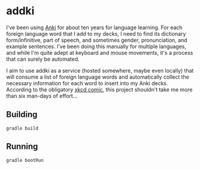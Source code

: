 # addki

I've been using [Anki](https://apps.ankiweb.net/) for about ten years
for language learning. For each foreign language word that I add to my
decks, I need to find its dictionary form/infinitive, part of speech,
and sometimes gender, pronunciation, and example sentences. I've been
doing this manually for multiple languages, and while I'm quite adept
at keyboard and mouse movements, it's a process that can surely be
automated.

I aim to use addki as a service (hosted somewhere, maybe even locally)
that will consume a list of foreign language words and automatically
collect the necessary information for each word to insert into my Anki
decks. According to the obligatory [xkcd comic](https://xkcd.com/1205/),
this project shouldn't take me more than six man-days of effort...

## Building

```
gradle build
```

## Running

```
gradle bootRun
```
